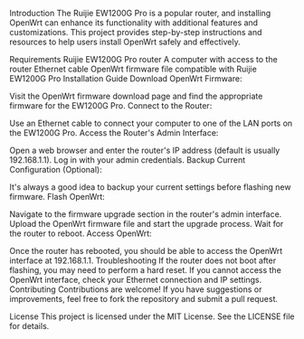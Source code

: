 Introduction
The Ruijie EW1200G Pro is a popular router, and installing OpenWrt can enhance its functionality with additional features and customizations. This project provides step-by-step instructions and resources to help users install OpenWrt safely and effectively.

Requirements
Ruijie EW1200G Pro router
A computer with access to the router
Ethernet cable
OpenWrt firmware file compatible with Ruijie EW1200G Pro
Installation Guide
Download OpenWrt Firmware:

Visit the OpenWrt firmware download page and find the appropriate firmware for the EW1200G Pro.
Connect to the Router:

Use an Ethernet cable to connect your computer to one of the LAN ports on the EW1200G Pro.
Access the Router's Admin Interface:

Open a web browser and enter the router's IP address (default is usually 192.168.1.1).
Log in with your admin credentials.
Backup Current Configuration (Optional):

It's always a good idea to backup your current settings before flashing new firmware.
Flash OpenWrt:

Navigate to the firmware upgrade section in the router's admin interface.
Upload the OpenWrt firmware file and start the upgrade process.
Wait for the router to reboot.
Access OpenWrt:

Once the router has rebooted, you should be able to access the OpenWrt interface at 192.168.1.1.
Troubleshooting
If the router does not boot after flashing, you may need to perform a hard reset.
If you cannot access the OpenWrt interface, check your Ethernet connection and IP settings.
Contributing
Contributions are welcome! If you have suggestions or improvements, feel free to fork the repository and submit a pull request.

License
This project is licensed under the MIT License. See the LICENSE file for details.
